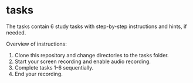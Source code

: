 # tasks

The tasks contain 6 study tasks with step-by-step instructions and hints, if needed.

Overview of instructions:
1. Clone this repository and change directories to the tasks folder.
2. Start your screen recording and enable audio recording.
3. Complete tasks 1-6 sequentially.
4. End your recording.
